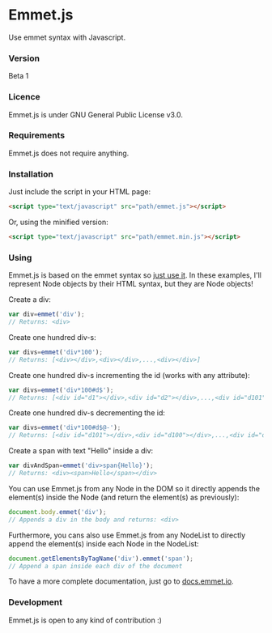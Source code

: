 # Emmet.js
Use emmet syntax with Javascript.

### Version
Beta 1

### Licence
Emmet.js is under GNU General Public License v3.0.

### Requirements
Emmet.js does not require anything.

### Installation
Just include the script in your HTML page:
```html
<script type="text/javascript" src="path/emmet.js"></script>
```
Or, using the minified version:
```html
<script type="text/javascript" src="path/emmet.min.js"></script>
```

### Using
Emmet.js is based on the emmet syntax so [just use it](http://docs.emmet.io/abbreviations/syntax/). In these examples, I'll represent Node objects by their HTML syntax, but they are Node objects!

Create a div:
```javascript
var div=emmet('div');
// Returns: <div>
```

Create one hundred div-s:
```javascript
var divs=emmet('div*100');
// Returns: [<div></div>,<div></div>,...,<div></div>]
```

Create one hundred div-s incrementing the id (works with any attribute):
```javascript
var divs=emmet('div*100#d$');
// Returns: [<div id="d1"></div>,<div id="d2"></div>,...,<div id="d101"></div>]
```

Create one hundred div-s decrementing the id:
```javascript
var divs=emmet('div*100#d$@-');
// Returns: [<div id="d101"></div>,<div id="d100"></div>,...,<div id="d1"></div>]
```

Create a span with text "Hello" inside a div:
```javascript
var divAndSpan=emmet('div>span{Hello}');
// Returns: <div><span>Hello</span></div>
```

You can use Emmet.js from any Node in the DOM so it directly  appends the element(s) inside the Node (and return the element(s) as previously):
```javascript
document.body.emmet('div');
// Appends a div in the body and returns: <div>
```

Furthermore, you cans also use Emmet.js from any NodeList to directly append the element(s) inside each Node in the NodeList:
```javascript
document.getElementsByTagName('div').emmet('span');
// Append a span inside each div of the document
```

To have a more complete documentation, just go to [docs.emmet.io](http://docs.emmet.io/abbreviations/syntax/).

### Development
Emmet.js is open to any kind of contribution :)
